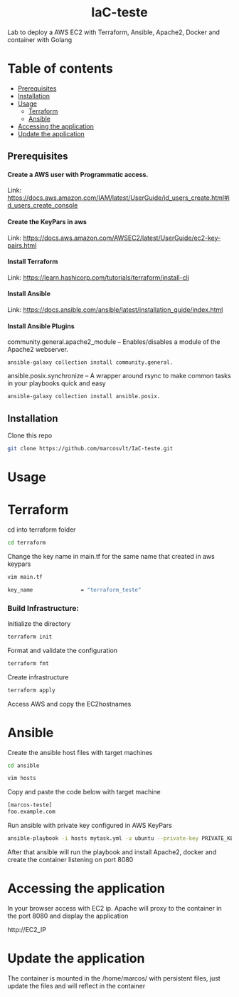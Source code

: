 <h1 align="center">IaC-teste</h1>

Lab to deploy a AWS EC2 with Terraform, Ansible, Apache2, Docker and container with Golang

Table of contents
=================

<!--ts-->
   
   * [Prerequisites](#prerequisites)
   * [Installation](#installation)
   * [Usage](#usage)
      * [Terraform](#terraform)
      * [Ansible](#ansible)
   * [Accessing the application](#accessing-the-application)
   * [Update the application](#update-the-application)


<!--te-->

## Prerequisites

#### Create a AWS user with Programmatic access.
Link: https://docs.aws.amazon.com/IAM/latest/UserGuide/id_users_create.html#id_users_create_console

#### Create the KeyPars in aws
Link: https://docs.aws.amazon.com/AWSEC2/latest/UserGuide/ec2-key-pairs.html

#### Install Terraform
Link: https://learn.hashicorp.com/tutorials/terraform/install-cli

#### Install Ansible

Link: https://docs.ansible.com/ansible/latest/installation_guide/index.html

#### Install Ansible Plugins

community.general.apache2_module – Enables/disables a module of the Apache2 webserver.
```
ansible-galaxy collection install community.general.
```
ansible.posix.synchronize – A wrapper around rsync to make common tasks in your playbooks quick and easy
```
ansible-galaxy collection install ansible.posix.
```


## Installation

Clone this repo

```bash
git clone https://github.com/marcosvlt/IaC-teste.git
```

# Usage

# Terraform

cd into terraform folder
```bash
cd terraform
```

Change the key name in main.tf for the same name that created in aws keypars

```bash
vim main.tf
```

```bash
key_name               = "terraform_teste"
```

### Build Infrastructure:

Initialize the directory
```bash
terraform init
```

Format and validate the configuration
```bash
terraform fmt
```

Create infrastructure
```bash
terraform apply
```

Access AWS and copy the EC2hostnames


# Ansible

Create the ansible host files with target machines
```bash
cd ansible
```
```bash
vim hosts
```
Copy and paste the code below with target machine
```bash
[marcos-teste]
foo.example.com
```
Run ansible with private key configured in AWS KeyPars
```bash
ansible-playbook -i hosts mytask.yml -u ubuntu --private-key PRIVATE_KEY_LOCATION
```

After that ansible will run the playbook and install Apache2, docker and create the container listening on port 8080


# Accessing the application

In your browser access with EC2 ip. Apache will proxy to the container in the port 8080 and display the application

http://EC2_IP

# Update the application

The container is mounted in the /home/marcos/ with persistent files, just update the files and will reflect in the container




